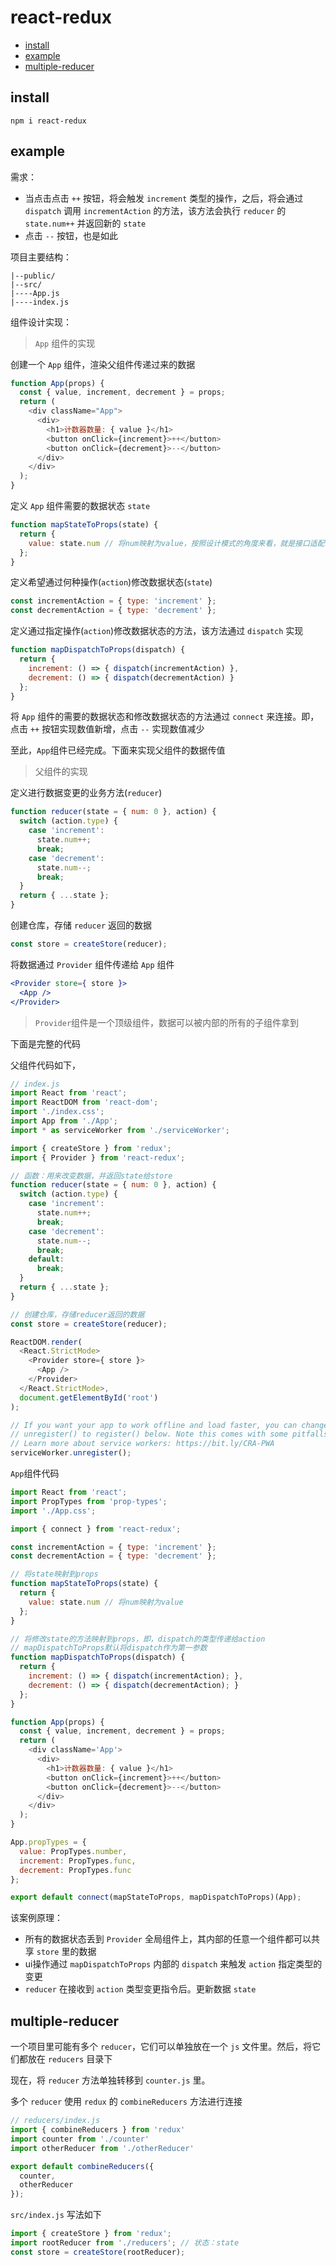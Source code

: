 # react-redux

- [install](#install)
- [example](#example)
- [multiple-reducer](#multiple-reducer)

## install

```
npm i react-redux
```

## example

需求：
- 当点击点击 `++` 按钮，将会触发 `increment` 类型的操作，之后，将会通过 `dispatch` 调用 `incrementAction` 的方法，该方法会执行 `reducer` 的 `state.num++` 并返回新的 `state`
- 点击 `--` 按钮，也是如此


项目主要结构：
```
|--public/
|--src/
|----App.js
|----index.js
```


组件设计实现：

> `App` 组件的实现

创建一个 `App` 组件，渲染父组件传递过来的数据
```js
function App(props) {
  const { value, increment, decrement } = props;
  return (
    <div className="App">
      <div>
        <h1>计数器数量: { value }</h1>
        <button onClick={increment}>++</button>
        <button onClick={decrement}>--</button>
      </div>
    </div>
  );
}
```

定义 `App` 组件需要的数据状态 `state`
```js
function mapStateToProps(state) {
  return {
    value: state.num // 将num映射为value，按照设计模式的角度来看，就是接口适配
  };
}
```

定义希望通过何种操作(`action`)修改数据状态(`state`)
```js
const incrementAction = { type: 'increment' };
const decrementAction = { type: 'decrement' };
```

定义通过指定操作(`action`)修改数据状态的方法，该方法通过 `dispatch` 实现
```js
function mapDispatchToProps(dispatch) {
  return {
    increment: () => { dispatch(incrementAction) },
    decrement: () => { dispatch(decrementAction) }
  };
}
```

将 `App` 组件的需要的数据状态和修改数据状态的方法通过 `connect` 来连接。即，点击 `++` 按钮实现数值新增，点击 `--` 实现数值减少

至此，`App`组件已经完成。下面来实现父组件的数据传值


> 父组件的实现

定义进行数据变更的业务方法(`reducer`)
```js
function reducer(state = { num: 0 }, action) {
  switch (action.type) {
    case 'increment':
      state.num++;
      break;
    case 'decrement':
      state.num--;
      break;
  }
  return { ...state };
}
```

创建仓库，存储 `reducer` 返回的数据
```js
const store = createStore(reducer);
```

将数据通过 `Provider` 组件传递给 `App` 组件
```jsx
<Provider store={ store }>
  <App />
</Provider>
```

>`Provider`组件是一个顶级组件，数据可以被内部的所有的子组件拿到


下面是完整的代码

父组件代码如下，
```js
// index.js
import React from 'react';
import ReactDOM from 'react-dom';
import './index.css';
import App from './App';
import * as serviceWorker from './serviceWorker';

import { createStore } from 'redux';
import { Provider } from 'react-redux';

// 函数：用来改变数据，并返回state给store
function reducer(state = { num: 0 }, action) {
  switch (action.type) {
    case 'increment':
      state.num++;
      break;
    case 'decrement':
      state.num--;
      break;
    default:
      break;
  }
  return { ...state };
}

// 创建仓库，存储reducer返回的数据
const store = createStore(reducer);

ReactDOM.render(
  <React.StrictMode>
    <Provider store={ store }>
      <App />
    </Provider>
  </React.StrictMode>,
  document.getElementById('root')
);

// If you want your app to work offline and load faster, you can change
// unregister() to register() below. Note this comes with some pitfalls.
// Learn more about service workers: https://bit.ly/CRA-PWA
serviceWorker.unregister();

```

`App`组件代码
```js
import React from 'react';
import PropTypes from 'prop-types';
import './App.css';

import { connect } from 'react-redux';

const incrementAction = { type: 'increment' };
const decrementAction = { type: 'decrement' };

// 将state映射到props
function mapStateToProps(state) {
  return {
    value: state.num // 将num映射为value
  };
}

// 将修改state的方法映射到props，即，dispatch的类型传递给action
// mapDispatchToProps默认将dispatch作为第一参数
function mapDispatchToProps(dispatch) {
  return {
    increment: () => { dispatch(incrementAction); },
    decrement: () => { dispatch(decrementAction); }
  };
}

function App(props) {
  const { value, increment, decrement } = props;
  return (
    <div className='App'>
      <div>
        <h1>计数器数量: { value }</h1>
        <button onClick={increment}>++</button>
        <button onClick={decrement}>--</button>
      </div>
    </div>
  );
}

App.propTypes = {
  value: PropTypes.number,
  increment: PropTypes.func,
  decrement: PropTypes.func
};

export default connect(mapStateToProps, mapDispatchToProps)(App);

```

该案例原理：
- 所有的数据状态丢到 `Provider` 全局组件上，其内部的任意一个组件都可以共享 `store` 里的数据
- ui操作通过 `mapDispatchToProps` 内部的 `dispatch` 来触发 `action` 指定类型的变更
- `reducer` 在接收到 `action` 类型变更指令后。更新数据 `state`

## multiple-reducer

一个项目里可能有多个 `reducer`，它们可以单独放在一个 `js` 文件里。然后，将它们都放在 `reducers` 目录下

现在，将 `reducer` 方法单独转移到 `counter.js` 里。

多个 `reducer` 使用 `redux` 的 `combineReducers` 方法进行连接

```js
// reducers/index.js
import { combineReducers } from 'redux'
import counter from './counter'
import otherReducer from './otherReducer'

export default combineReducers({
  counter,
  otherReducer
});

```

`src/index.js` 写法如下
```js
import { createStore } from 'redux';
import rootReducer from './reducers'; // 状态：state
const store = createStore(rootReducer);
```


